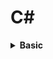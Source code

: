 # C# 

<div style="width:1000px;margin:auto">
<details><summary><b>Basic</b></summary>
<details><summary><b>Input / Output</b></summary>
```csharp
// Reading input from user.
string name = Console.ReadLine();
int num = int.Parse(Console.ReadLine());   // parse the string into integer.
# Handle if user doesn't provide an integer
int x = 0;
int.TryParse(Console.ReadLine(), out x);

// Printing the output
Console.WriteLine("Hello " + name);
Console.Write("Hello {0}", name);
```
</details>

<details><summary><b>Data Types</b></summary>
```csharp
byte ByteNumber = 123;   // 1 byte (0 --> 255)
sbyte SByteNum  = -12;    // 1 byte (-128 --> 127)


short shortNumber = 2;    // 2 bytes (-32,768 --> 32,768)
ushort UshortNum = 12;   // 2 bytes (0 --> 65,535)

int intNumber = 10;          // 4 bytes (-2,147,483,648 --> 2,147,483,648)
uint UintNum =  120;        // 4 bytes (0 --> 4,294,967,295)

long LongNum = 213;       // 8 bytes (-9,223,372,036,854,775,808 --> +9,223,...)
ulong ULongNum = 12;     // 8 bytes (0 --> 18,446,744,073,709,551,615)

float floatNumber = 10.123f;       // 4 bytes.
double douNumber = 121.234d;	// 8 bytes.
decimal decNumber = 123m;		// 16 bytes.

string name = "Mosaab";
char character = 'M';

bool condition = true;

// Let C# determine the type of data.
// using "var" keyword.
var test = 1000;
```
</details>

<details><summary><b>Casting</b></summary>
```csharp
int intNumber = 10;
float floatNumber = 10.123f;
double douNumber = 121.234d;
string name = "";

# First way.
name = intNumber.ToString();

# Second way: using Convert class.
searialNo = Convert.ToInt32 (anyNo);

# Third way: direct casting.
searialNo = (int)anyNo;
```
</details>

<details><summary><b>DateTime</b></summary>
```csharp
# DateTime
DateTime myDate = new DateTime(2020, 5, 25);
DateTime myDate = DateTime.Today;
DateTime myDate = DateTime.Now;

# Show DateTime 
Console.WriteLine(myDate.ToShortDateString());  // show only the date (short format).
Console.WriteLine(myDate.ToShortTimeString());  // show only the time (short format).
Console.WriteLine(myDate.ToLongDateString());   // (long format)
Console.WriteLine(myDate.ToLongTimeString());   // (long format)

# Formatted datetime.
string formattedDate = string.Format("Date is {0: yyyy MMMM dddd HH mm ss tt}", myDate);
Console.WriteLine(formattedDate);
```
</details>

<details><summary><b>If Condition</b></summary>
```csharp
if (num1 > num2)
{
	Console.WriteLine ("Num1 is larger than Num2");
}
else if (num1 < num2)
{
	Console.WriteLine ("Num1 is less than Num2");
}
else
{
	Console.WriteLine ("Num1 equals Num2");
}
```
</details>

<details><summary><b>Constants</b></summary>
```csharp
const double gravity = 9.8d;
```
</details>

<details><summary><b>String Manipulations</b></summary>
```csharp
string movieName = "       Lord of the RingS      ";

// Indexing
Console.WriteLine (movieName[12]);

// Trim
Console.WriteLine (movieName.Trim());

// Upper Case
Console.WriteLine (movieName.ToUpper ().Trim ());

// Lower Case
Console.WriteLine (movieName.Trim ().ToLower ());

// Length
Console.WriteLine (movieName.Length);

// Replace
Console.WriteLine (movieName.Replace ('l', 'L').Trim ());

// Index of 
Console.WriteLine (movieName.IndexOf ('o'));

// Last Index of
Console.WriteLine (movieName.LastIndexOf ('o')); 

// Substring
Console.WriteLine (movieName.Trim().Substring (5, 2));

// Remove after Index
Console.WriteLine (movieName.Trim().Remove (4));

// Insert
Console.WriteLine (movieName.Trim().Insert (0, "Added "));
```
</details>

<details><summary><b>Escape Characters</b></summary>
```csharp
// Ignore the special characters.
string path = @"C:\nami\tark";

// Don't ignore the special characters.
string path = "C:\\nami\\tark"
```
</details>

<details><summary><b>String Interpolation</b></summary>
```csharp
string name = "Mosaab";

Console.WriteLine("Welcome " + name);
Console.WriteLine("Welcome {0}", name);
Console.WriteLine($"Welcome {name}");
```
</details>

<details><summary><b>Loops</b></summary>
```csharp
// For Loop
for(int i = 0; i <= 10; i++) {
	Console.WriteLine (i);
}

// While Loop
int x = 5;
while (x <= 10) {
	Console.WriteLine (x++);
}
```
</details>

<details><summary><b>Math</b></summary>
```csharp
double x = 4.226d;

// Ceiling
Console.WriteLine($"Ceiling: {Math.Ceiling(x)}");

// Floor
Console.WriteLine($"Floor: {Math.Floor(x)}");

// Round
Console.WriteLine($"Round: {Math.Round(x, 2)}");

// Truncate
Console.WriteLine($"Truncate: {Math.Truncate(x)}");

// Max
Console.WriteLine($"Max: {Math.Max(x, y)}");

// Min
Console.WriteLine($"Min: {Math.Min(x, y)}");

// Sqrt
Console.WriteLine($"Sqrt: {Math.Sqrt(y)}");

// POW
Console.WriteLine($"Pow: {Math.Pow(2, 2)}");
```
</details>

<details><summary><b>Random</b></summary>
```csharp
// Random Integer.
Random rand = new Random();
int x = 0;
x = rand.Next(1, 13);
Console.WriteLine("Month: " + x);

// Random Float
double y = 0;
y = rand.NextDouble() * 10;
Console.WriteLine("Random Double: " + y);
```
</details>

<details><summary><b>Array</b></summary>
<h4>Arrays</h4>
```csharp
// Instansiate an array
int[] nums = new int[5] { 1, 2, 3, 4, 5 };
string[] days = { "Sun", "Mon", "Tue", "Wed", "Thur", "Fri", "Sat" };

// Loop over the arrays. using FOR
for (int i=0; i < nums.Length; i++) {
	Console.WriteLine (nums [i]);
}

// Loop Over the array. using FOREACH.
foreach(var day in days) {
	Console.WriteLine (day);
}
```
</details>

<details><summary><b>Method/Function</b></summary>
<h4>1. Basic Structure</h4>
```csharp
// Define the method outside of the Main method.
static void DisplayMessage() {
	Console.WriteLine("Process is done");
}
```

<h4>2. Parameters</h4>
```csharp
// Define the method outside of the Main method.
static int Add(int x, int y) {
	return x + y
}
```

<h4>3. value Vs. reference</h4>
```csharp
// variable has to be initialized.
int x = 10;

// outside of the main method
static void ChangeX(ref int x) {
	x = 200;
}

// to call the function as follows:
ChangeX(ref x)
```
```csharp
// if variable is not instialized, we can use "out" keyword.
int x;

// outside of the main method.
static void Change(out int x) {
	x = 200;
}

// use it like this.
Change(out x);
```

<h4>4. Overloaded Methods</h4>
```csharp
static void WelcomeGuest() {
	Console.WriteLine("Something");
}

static void WelcomeGuest(string name) {
	Console.WriteLine($"Welcome {name}");
}
```
</details>
</details><hr>
<details><summary><b>OOP</b></summary>
<details><summary><b>Class</b> & <b>Getter & Setter</b></summary>
```csharp
// everthing is by default private
class Person {
	string firstName;
	public string lastName;
	DateTime birthDate;
	string country;
	
	// Getter & Setter
	public string FirstName {
		get { return firstName; }
		set { firstName = value; }
	}
	
	// Another way of Getter & Setter
	public DateTime BirthDate { get; set; }
}

// instatiating the class in the main method
Person perOne = new Person();
perOne.FirstName = "Mosaab";
perOne.BirthDate = new DateTime(12, 1, 1996);
```
</details>

<details><summary><b>Constructor</b></summary>
```csharp
// everthing is by default private
class Person {
	string firstName;
	public string lastName;
	DateTime birthDate;
	string country;
	
	// Constructor
	public Person (string first, string last) {
		firstName = first;
		lastName  = last;
	}
}

// instatiating the class in the main method
Person perOne = new Person("Mosaab", "Muhammad");
```
</details>

<details><summary><b>Static Methods</b></summary>
<h4>Used without the need to instantiate the class.</h4>
```csharp
static void Main() {
	Person person = new Person();
	person.SayHi(); // called from the static method.
}

static void SayHi() {
	Console.WriteLine("Hi!, from static method");
}


class Person {
	public void SayHi() {
		// print something.
	}
}
```
</details>
<details><summary><b>Inheritance</b></summary>
<p><img src="./imgs/inheritance.png" alt="" /></p>
```csharp
	class Dog : Animal {

	}
```
</details>

<details><summary><b>Access Modifiers</b></summary><p><ul>
<li><b>Public:</b> Access is not restricted.</li>
<li><b>Protected:</b> Access is limited to the containing class or types derived from the containing class.</li>
<li><b>Private:</b> Access is limited to the containing type.</li>
<li><b>Internal:</b> Access is limited to the current assembly.</li>
<li><b>Protected Internal:</b> Access is limited to the current assembly or types derived from the containing class.</li>
</ul></p></details>

<details><summary><b>Polymorphism</b></summary>
<h5>use `virtual` in the parent class, and `override` in the child class.</h5>
```csharp
class MainClass
{
	public static void Main (string[] args)
	{
		Shape[] shapes = new Shape[3];
		shapes [0] = new Line ();
		shapes [1] = new Circle ();
		shapes [2] = new Triangle ();

		foreach (var shape in shapes) {
			shape.Draw ();
		}
	}
}

class Shape {
	public virtual void Draw() {
		Console.WriteLine ("I am a simple shape");
	}
}

class Circle : Shape {
	public override void Draw() {
		Console.WriteLine ("I am a Circle");
	}
}

class Triangle : Shape {
	public override void Draw() {
		Console.WriteLine ("I am a Triangel");
	}
}

class Line : Shape {
	public override void Draw() {
		Console.WriteLine ("I am a Line");
	}
}
```
</details>
<details><summary><b>Abstraction</b></summary>
<p><b>Abstract Class</b> is a concept or an idea not associated with any specific instance. "Can't be instantiated"</p>
```csharp
class MainClass
{
	static void Main()
	{
		Line line = new Line ();
		line.SayHi();
	}

}

abstract class Shape
{
	public void SayHi()
	{
		Console.WriteLine ("Hi from the abstract class.");
	}

	abstract public void Draw();
}

class Line : Shape
{
	public override  void Draw()
	{
		Console.WriteLine ("Hi Im a line");
	}
}
```
</details>
<details><summary><b>#region</b> & <b>#endregion</b></summary>
```csharp
// region is used to fold the code.
class Program {
	public static void Main() {
		Mercedes car = new Mercedes ();
		car.DisplayInfo ();
	}
}

#region Car = This is the solution for the car exercies
class Car {

	#region Properties
	private decimal price;
	protected int maxSpeed;
	public string color;
	#endregion

	protected decimal Price {
		get { return price; }
		set { price = value; }
	}

	public virtual void DisplayInfo() {
		price = 10000;
		maxSpeed = 300;
		color = "Black";

		Console.WriteLine ($"Default values: price is {Price}, max speed = {maxSpeed}, color = {color}");
	}
}

class Mercedes : Car {
	public override void DisplayInfo() {
		base.DisplayInfo ();

		base.Price = 15000;
		base.color = "blue";
		base.maxSpeed = 200;

		Console.WriteLine ($"Overriden values: price = {Price}, speed = {maxSpeed}, color = {color}");
	}
}
#endregion

```
</details>
<details><summary><b>Sealed Class</b> can't be inherted </summary>
```csharp
// Animal class CAN'T be inherted.
sealed class Animal {
	public int number = 200;
}
```
</details>
<details><summary><b>Static Class</b></summary>
<p><ul>
<li>You can only have static members</li>
<li>You can't create an instance of it</li>
<li>They are implicitly sealed</li>
</ul></p>
```csharp
class Program {
	public static void Main() {
		// There's no need to instantiate a class.
		Animal.GetAge ();
	}
}

static class Animal {
	// members must be static
	static public string name;

	// methods must be static
	static public void GetAge() {
		Console.WriteLine (DateTime.Now.Year - DateTime.Now.AddYears (-2).Year);
	}
	
}
```
</details>
<details><summary><b>Nested Class</b></summary>
```csharp
class Program {
	public static void Main() {
		Animal animal = new Animal ();

		// instantiate a dog nested class.
		Animal.Dog dog = new Animal.Dog ();

		// instantiate a cat nested class.
		Animal.Cat cat = new Animal.Cat ();
	}
}

class Animal {
	public string name;
	public string country;

	public class Dog {
		public string breed;
		public string nickName;
	}

	public class Cat {
		public string CatName;
	}
}
```
</details>

<details><summary><b>Partial Class</b></summary>
when you write parts of the same class in different places.
```csharp
class Program {
	public static void Main() {
		Animal animal = new Animal ();
		Console.WriteLine (animal.age + " " + animal.name);
	}
}

partial class Animal {
	public int age = 13;
	
}

partial class Animal {
	public string name = "Max";
}

```
</details>
<details><summary><b>Namespace</b></summary>
```csharp
namespace Learning_C_Sharp
{
	class Program {
		public static void Main() {
			System.Console.WriteLine ();
			NameSpace.Animal animal = new NameSpace.Animal ();
			animal.SayHi ();
		}
	}
}

namespace NameSpace {
	class Animal {
		public string animalColor;

		public void SayHi() {
			Console.WriteLine ("Hi from my own namespace");
		}
	}
}
```
</details>
<details><summary><b>Struct</b></summary>
<p><img src="imgs/struct.png" alt="" /></p>

```csharp
namespace Learning_C_Sharp
{
	class Program {
		public static void Main() {
			Employee emp = new Employee ("Mosaab", "Data Scientist", 9000);
			Console.WriteLine ($"Name: {emp.name}, Job: {emp.job}, Salary: ");
		}
	}

	struct Employee {
		public string name;
		public string job;
		private decimal salary;

		public Employee(string EmpName, string EmpJob, decimal EmpSalary) {
			name   = EmpName;
			job    = EmpJob;
			salary = EmpSalary;
		}

		//public decimal Salary () {get; set;}

		public void SayHi() {
			Console.WriteLine ("Hi from the method in struct");
		}
	}
}
```
</details>
<details><summary><b>Enum</b></summary>
```
namespace Learning_C_Sharp {
	class Program {
		public static void Main() {
			string weekDayName = WeekDay.Monday.ToString ();
			WeekDay day = WeekDay.Sunday;

			Console.WriteLine ((int)day+" "+weekDayName);
		}
	}
	enum WeekDay {
		Monday,
		Tuesday,
		Wednesday,
		Thursday,
		Friday = 40,
		Saturday = 50,
		Sunday = 60
	}
}
```
</details>
<details><summary><b>this</b> Keyword</summary>
```
namespace Learning_C_Sharp {
	class Program {
		public static void Main() {
			Animal ani = new Animal("Mosaab");

			Console.WriteLine ($"Hello {ani.Name}");
		}
	}

	class Animal {
	 	string name;

		public Animal (string name) {
			this.name = name;
		}

		public string Name {
			get { return name; }
			set { name = value; }
		}
	}
}

```
</details>

<details><summary><b>Interface</b></summary>
<details><summary>Interface Vs Abstract</summary>
<p><img src="./imgs/interface.png" alt="" /></p>
<p><img src="./imgs/interfaceVsAbstract.png" alt="" /></p>
</details>

```
namespace Learning_C_Sharp {
	class Program {
		public static void Main() {
			Dog dog = new Dog ();
			dog.Attack (); 
			dog.Run ();
		}
	}

	public interface IAnimal {
		void Run();
	}

	public interface IDogCommands : IAnimal{
		void Stay();
		void Sit();
		void Attack();

		string DogName { get; set; }
	}

	class Dog : IDogCommands, IAnimal {
		private string DogBreed;

		public void Stay() {
			Console.WriteLine ("Do is staying");
		}
		public void Sit() {
			Console.WriteLine ("Dog is sitting.");
		}
		public void Attack() {
			Console.WriteLine ("Attack");
		}
		public void Run() {
			Console.WriteLine ("Run");
		}

		public string DogName { get; set; }
	}

}
```
</details>

<details><summary><b>Composition</b></summary>
<ul>
<li><b>Composition</b> is defined as <i>"part-of"</i> relationship between objects, i.e. Engine is part of Car.</li>
<li>The lifetime of the child instance is denpendant on the owner or the parent class instance. Child objects doesn't have their lifecycle without parent object.</li>
<li>If a parent object is deleted, all its child objects will also be deleted</li>
</ul>
</details>

<details><summary><b>Aggregation</b></summary>
<p><img src="./imgs/20200328-154806.png" alt="" /></p>
<p><img src="./imgs/20200328-154942.png" alt="" /></p>
</details>

<details><summary><b>Association</b></summary>
<p><img src="./imgs/20200328-155201.png" alt="" /></p>
<p><img src="./imgs/20200328-155340.png" alt="" /></p>
</details>
</details><hr>

<details><summary><b>Advanced</b></summary>
<details><summary><b>.NET</b></summary>
<p><b>.NET</b> is a component of Windows that includes a virtual execution system called the <b>(CLR)</b> Common Language Runtime and a unified set of class libraries.</p>
</details>
<details><summary><b>Debug.WriteLine()</b></summary>
```
using System.Diagnostics;

namespace Learning_C_Sharp {
	class Program {
		public static void Main() {
			int x = 0;
			int y = 2;

			Debug.WriteLine($"x = {x}");
			Debug.WriteLineIf(y > 0, $"y = {y}");
		}
	}
}
```
</details>

<details><summary><b>Documentation</b></summary>
Write /// then it will show like this:
```
/// <summary>
/// Class Animal will be a base class for the child classes like Dogs.
/// </summary>
class Program {

}
```
</details>
<details><summary><b>Files</b></summary>
```
using System.IO;

namespace Learning_C_Sharp {
	class Program {
		public static void Main() {
			// WRITING
			string file = @"path/to/your/file";
			StreamWriter sw = new StreamWriter(file, true);
			sw.WriteLine ("John");
			sw.WriteLine ("Ahmed");
			sw.Close ();
			
			// READING
			string file = @"path/to/your/file";
			StreamReader sr = new StreamReader(file);
			Console.WriteLine(sr.ReadToEnd());
			Console.WriteLine("File Ended");
			sr.Close();
		}
	}
}
```
</details>

<details><summary><b>Console.Color</b></summary>
```
namespace Learning_C_Sharp {
	class Program {
		public static void Main() {
			string msg = "Hallo, Guten Morgen";

			Console.ForegroundColor = ConsoleColor.Green;
			Console.WriteLine (msg);

			Console.ForegroundColor = ConsoleColor.DarkYellow;
			Console.BackgroundColor = ConsoleColor.White;
			Console.WriteLine (msg);
		}

	}
}
```
</details>
<details><summary><b>Digit Seperator</b></summary>
```
var distance = 149_600_000;
```
</details>
<details><summary><b>"default"</b> Keyword</summary>
```
namespace Learning_C_Sharp {
	class Program {
		public static void Main() {
			long longVar = default(long);
			string str   = default(string);
			int integer = default(int);

			Console.WriteLine ($"{longVar}, {str}, {integer}");
		}

	}
}
```
</details>

<details><summary><b>Optional</b> parameters</summary>
```
namespace Learning_C_Sharp {
    class Program {
        public static void Main() {
            print();
        }

        public static void print(object msg = null) {
    		Console.WriteLine(msg);
    	}
    }
}
```
</details>
<details><summary><b>Named</b> parameters</summary>
```
namespace Learning_C_Sharp {
    class Program {
        public static void Main()
        {
            DisplayInfo(playerName: "Ronaldo", playerNum: 11, playerGoals: 23);
        }

        public static void print(object msg = null) {
    		Console.WriteLine(msg);
    	}

        public static void DisplayInfo(int playerNum,
                                       string playerName,
                                       int playerGoals,
                                       string country="Unkown")
        {
            print(playerNum);
            print(playerName);
            print(playerGoals);
            print(country);
        }
    }
}
```
</details>
<details><summary><b>Generic</b> parameters</summary>
```
namespace Learning_C_Sharp {
    class Program {
        public static void Main()
        {
            print("hello");
            print(10);
            print(Tuple.Create(10, 20));
        }

        public static void print<T>(T msg)
        {
            Console.WriteLine(msg);
        }
    }
}
```
</details>
<details><summary><b>"params"</b> keyword</summary>
```
namespace Learning_C_Sharp {
    class Program {
        public static void Main()
        {
            printAll("Ahemd", "Mohamed", "Sayed", "Shaker");
        }

        public static void print<T>(T msg)
        {
            Console.WriteLine(msg);
        }

        public static void printAll<T>]](params T[] names)
        {
            foreach(var name in names)
            {
                print(name);
            }
        }
    }
}
```
</details>
<details><summary><b>Extention</b> methods</summary>
```
namespace Learning_C_Sharp {
    class Program {
        public static void Main()
        {
            int x = 0;
            string y = "100";
            Console.WriteLine(x.IsGreater(10));
            Console.WriteLine(y.IsNumber());
        }

    }
    static class CustomExtention
    {
        public static bool IsGreater(this int value, int number)
        {
            return value > number;
        }

        public static bool IsNumber(this string text)
        {
            return int.TryParse(text, out int result);
        }
    }
}
```
</details>
<details><summary><b>Stopwatch</b></summary>
```
using System;
using System.Diagnostics;

namespace Learning_C_Sharp {
    class Program {
        public static void Main()
        {
            Stopwatch watch = new Stopwatch();
            watch.Start();
            for(int i = 0; i < 1000; i++)
            {

            }
            watch.Stop();

            print($"MilliSeconds: {watch.Elapsed.Milliseconds}");
            print($"Total in Milli: {watch.Elapsed.TotalMilliseconds}");
            print($"Total Seconds: {watch.Elapsed.TotalSeconds}");
            print($"Seconds: {watch.Elapsed.Seconds}");
            print($"Ticks: {watch.Elapsed.Ticks}");
        }

        public static void print<T>(T str)
        {
            Console.WriteLine(str);
        }
    }
}
```
</details>

<details><summary><b>Delegates</b></summary>
<p>A delegate is a reference type variable that holds the reference to a method. Which means delegates allow methods to be passed as parameters.</p>

```
namespace Learning_C_Sharp {
    // void delegate with no argument.
    public delegate void PlayerInfoDel();

    // Void delegate with one string argument.
    public delegate void PlayerInfoWithNameDel(string playerName);

    // Void Delegate with one string and one integer arguments.
    public delegate void PlayerInfoNameWithGoalsDel(string name, int goals);
    class Program
    {
        public static void Main()
        {
            PlayerInfoDel ronaldoino = new PlayerInfoDel(DisplayInfo);
            ronaldoino.Invoke();
            // or we can invoke without using Invoke
            ronaldoino();

            PlayerInfoWithNameDel playerName = new PlayerInfoWithNameDel(DisplayInfo);
            playerName("Messi");

            PlayerInfoNameWithGoalsDel player = new PlayerInfoNameWithGoalsDel(HandlePlayerInfoNameWithGoalsDel);
            player("Mosaab", 10);


        }

        static void HandlePlayerInfoNameWithGoalsDel(string name, int goals)
        {
            print($"Information about: {name}, goals: {goals}");
        }


        public static void print<T>(T str)
        {
            Console.WriteLine(str);
        }

        public static void DisplayInfo()
        {
            print("Information about: Ronaldinho");
        }

        public static void DisplayInfo(string name)
        {
            print($"Information about: {name}");
        }

        public static void DisplayInfo(string name, int goals)
        {
        }
    }
}
```
</details>
<details><summary><b>Multi-cast Delegates</b></summary>
```
namespace Learning_C_Sharp {
    public delegate void SayHiDelegate();

    class Program
    {
        public static void Main()
        {
            SayHiDelegate sayHi = null;
            sayHi = new SayHiDelegate(sayHiEnglish);
            sayHi += new SayHiDelegate(sayHiSpanish);
            sayHi += new SayHiDelegate(sayHiGerman);

            sayHi();
        }

        public static void print<T>(T msg)
        {
            Console.WriteLine(msg);
        }

        public static void sayHiEnglish()
        {
            print("Hi there.");
        }

        public static void sayHiSpanish()
        {
            print("Hola.");
        }

        public static void sayHiGerman()
        {
            print("Hallo.");
        }
    }
}
```
</details>
<details><summary><b>Generic Delegates</b></summary>
```
namespace Learning_C_Sharp {

    public delegate T DisplayInfo<T>(T value);
    class Program
    {
        public static void Main()
        {
            DisplayInfo<int> Num = new DisplayInfo<int>(DisplayValue);
            Num(100);
        }

        public static void print<T>(T msg)
        {
            Console.WriteLine(msg);
        }

        public static T DisplayValue<T>(T value)
        {
            print($"Hi there. {value.GetType().Name}");
            return value;
        }
    }
}
```
</details>
<details><summary><b>Anonymous Methods </b></summary>
```
namespace Learning_C_Sharp {
    delegate void DisplayDel();
    delegate void Display2Del(int num);

    class Program
    {
        public static void Main()
        {
            DisplayDel Num = delegate { print("Hi there, Anonymous method"); };
            Num();

            Display2Del Num2 = delegate (int num2) { print($"Hi {num2}"); };
            Num2(10002);
        }

        public static void print<T>(T msg)
        {
            Console.WriteLine(msg);
        }
    }
}
```
</details>
<details><summary><b>Lambda Method </b></summary>
```
namespace Learning_C_Sharp {
    delegate void Display2Del(int num);
    delegate void DisplayMsgDel();

    class Program
    {
        public static void Main()
        {
            Display2Del Num2 = n => print($"n*3: {n * 3}");
            Num2(10);

            DisplayMsgDel msg = () => print($"Cool man, cool");
            msg();
        }

        public static void print<T>(T msg)
        {
            Console.WriteLine(msg);
        }
    }
}
```
<h5>Lambda methods with Generic collection</h5>
```
namespace Learning_C_Sharp {
    class Program
    {
        public static void Main()
        {
            List<int> list = new List<int>();
            list.Add(1); list.Add(2); list.Add(5); list.Add(10);
            list.Add(5); list.Add(3); list.Add(9); list.Add(8);

            var odd = list.Where(n => n % 2 != 0).ToList();
            var even = list.Where(n => n % 2 == 0).ToList();

            foreach(var item in odd)
            {
                print(item);
            }
            print("-----------------");
            foreach(var item in even)
            {
                print(item);
            }
        }

        public static void print<T>(T msg)
        {
            Console.WriteLine(msg);
        }
    }
}
```
</details>
<details><summary><b>Generic Delegeate Func </b></summary>
```
namespace Learning_C_Sharp {
    class Program
    {
        public static void Main()
        {
            Func<int, int, int> funcOne = AddTwoNumbers;
            print(AddTwoNumbers(3, 10));

            Func<int> funcTwo = AddTwoNumbers;
            print(AddTwoNumbers());
        }

        public static void print<T>(T msg)
        {
            Console.WriteLine(msg);
        }

        public static int AddTwoNumbers(int x, int y)
        {
            return x + y;
        }

        public static int AddTwoNumbers()
        {
            int z = 0;
            int x = 5;
            int y = 2;

            z = x + y;
            return z;
        }
    }
}
```
</details>
<details><summary><b>Generic Delegeate: Action </b></summary>
<p>Action delegate is the same as Funcdelgate except that the Action delegate desn't return a value.</p>

```
namespace Learning_C_Sharp {
    class Program
    {
        public static void Main()
        {
            Action<int> actionOne = DisplayInfo;
            actionOne(16);

            Action actionTwo = DisplayInfo;
            actionTwo();
        }

        public static void print<T>(T msg)
        {
            Console.WriteLine(msg);
        }

        public static void DisplayInfo(int number)
        {
            print($"Daniele De Rossi number is {number}");
        }

        public static void DisplayInfo()
        {
            print("Gabriel Batistuta");
        }
    }
}
```
</details>

<details><summary><b>Generic Delegeate: Action </b></summary>
<p>Predict delegate is the same as Action and Func dlegate. But it must take one input parameter and returns a boolean value.</p>

```
namespace Learning_C_Sharp {
    class Program
    {
        public static void Main()
        {
            Predicate<int> condition = IsAdmin;
            condition(11);
        }

        public static void print<T>(T msg)
        {
            Console.WriteLine(msg);
        }

        public static bool IsAdmin(int empNo)
        {
            if (empNo == 10)
                return true;
            else
                return false;
        }
    }
}
```
</details>


</details><hr>

<details><summary><b>Collections</b></summary>
<details><summary><b>ArrayList</b> (Non-Generic)</summary>
```
using System.Collections;

namespace Learning_C_Sharp {
	class Program {
		public static void Main() {
			// Creating
			ArrayList array = new ArrayList ();

			// Adding
			array.Add ("first");
			array.Add (12);
			array.Add (41.2d);

			// Looping
			foreach(var item in array) {
				Console.WriteLine (item);
			}

			// Inserting
			array.Insert (1, "second");

			Console.WriteLine ("----------------");

			// Length & Indexing
			for(var i = 0; i < array.Count; i++) {
				Console.WriteLine (array [i]);
			}

			// Sorting
			ArrayList arr2 = new ArrayList ();
			arr2.Add ("Ahmed");
			arr2.Add ("Mosaab");
			arr2.Add ("Sally");

			arr2.Sort ();
			Console.WriteLine ("----------------");
			foreach(var item in arr2) {
				Console.WriteLine (item);
			}

			// Reversing
			arr2.Reverse ();
			Console.WriteLine ("----------------");
			foreach(var item in arr2) {
				Console.WriteLine (item);
			}

			// Removing
			arr2.Remove ("Ahmed");    // Remove an item.
			arr2.RemoveAt (0);        // Remove item at index.
			//arr2.RemoveRange (1, 3);  // Remove items between these range.
			//arr2.Clear ();            // Remove all items.
			Console.WriteLine ("----------------");
			foreach(var item in arr2) {
				Console.WriteLine (item);
			}

			// Contains
			Console.WriteLine (array.Contains (12));

			// GetRange
			ArrayList subArr = new ArrayList ();
			subArr = array.GetRange (0, 2);

			foreach(var item in subArr) {
				Console.WriteLine (item); 
			}
		}
	}
}
```
</details>
<details><summary><b>Hashtables</b> (Non-Generic)</summary>
```
using System.Collections;

namespace Learning_C_Sharp {
	class Program {
		public static void Main() {
			// Creating
			Hashtable table = new Hashtable ();

			// Adding
			table.Add ("Microsoft", "USA");
			table.Add ("Sony", "Japan");
			table.Add ("IKEA", "Sweden");
			table.Add ("Mercedes", "Germany");

			// Looping
			foreach (DictionaryEntry item in table) {
				Console.WriteLine ($"{item.Key}: {item.Value}");
			}
			for(var i = 0; i < table .Count; i++) {
				Console.WriteLine ($"{table.GetKey(i)}: {list.GetByIndex(i)}");
			}

			// Length
			Console.WriteLine (table.Count);

			// Remove
			table.Remove ("IKEA");
			foreach(DictionaryEntry item in table) {
				Console.WriteLine (item.Key); 
			}

			// Contains
			Console.WriteLine (table.Contains ("panasonic")); // for keys.
			Console.WriteLine (table.ContainsValue ("Japan")); // for values.

			// To ArrayList
			ArrayList arr = new ArrayList (table.Values);
			foreach (var item in arr) {
				Console.WriteLine (item);
			}
		}
	}
}
```
</details>

<details><summary><b>SortedList</b> (Non-Generic)</summary>
<ul>
<li>There is generic and non-generic SortedList</li>
<li>Stores the key-value pairs in ascending order of the key.</li>
<li>Key must be unique and can't be null.</li>
<li>Value can be null or duplicate.</li>
<li>Value can be of any type</li>

```
using System.Collections;

namespace Learning_C_Sharp {
	class Program {
		public static void Main() {
			// Creating
			SortedList list = new SortedList ();

			// Adding
			/// No duplicate keys.
			/// duplicate values allowed.
			list.Add (10, "Jan");
			list.Add (2, "Feb");
			list.Add (3, "Mar");
			list.Add (4, "Apr");

			// Length
			Console.WriteLine (list.Count);

			// Looping
			foreach(DictionaryEntry item in list) {
				Console.WriteLine ($"{item.Key}: {item.Value}");
			}

			for(var i = 0; i < list.Count; i++) {
				Console.WriteLine ($"{list.GetKey(i)}: {list.GetByIndex(i)}");
			}

			// Index
			Console.WriteLine (list [10].ToString ());

			// Remove
			list.RemoveAt (1);

			foreach(DictionaryEntry item in list) {
				print ($"{item.Key}: {item.Value}");
			}

			// Contains
			print (list.ContainsValue ("Apr"));
		
			// To ArrayList
			ArrayList arr = new ArrayList (list.Values);

		}

		public static void print(object msg) {
			Console.WriteLine (msg);
		}
	}
}
```
</details>
<details><summary><b>Stack</b> (Non-Generic)</summary>
```
using System.Collections;

namespace Learning_C_Sharp {
	class Program {
		public static void Main() {
			// Creating.
			Stack st = new Stack ();

			// Adding.
			st.Push ("David");
			st.Push ("Emmy");
			st.Push ("Jack");
			st.Push ("Emma");

			// Length.
			print (st.Count);

			// Looping.
			foreach(var item in st) {
				print (item); 
			}

			// Peek at the first element to go.
			print ("---------------");
			print (st.Peek ());

			// Remove (pop).
			print ("---------------");
			print (st.Pop ());
			print (st.Count);

			foreach(var item in st) {
				print (item);
			}
		}
		public static void print(object msg) {
			Console.WriteLine (msg);
		}
	}
}
```
</details>
<details><summary><b>Queue</b> (Non-Generic)</summary>
```
using System.Collections;

namespace Learning_C_Sharp {
	class Program {
		public static void Main() {
			// Creating.
			Queue qu = new Queue ();

			// Adding
			qu.Enqueue ("Cavin");
			qu.Enqueue ("Tom");
			qu.Enqueue ("Emma");

			// Length
			print (qu.Count);

			// Loop
			foreach(var item in qu) {
				print (item);
			}

			// Peek at the first element.
			print ($"First element: {qu.Peek ()}");

			// Remove (Dequeue)
			print (qu.Dequeue ()); 

		}

		public static void print(object msg) {
			Console.WriteLine (msg);
		}
	}
}
```
</details>
<details><summary><b>BitArray</b> (Non-Generic)</summary>
```
using System.Collections;

namespace Learning_C_Sharp {
	class Program {
		public static void Main() {
			// Creating.
			bool[] boolArr = new bool[4];

			boolArr [0] = false;
			boolArr [1] = false;
			boolArr [2] = false;
			boolArr [3] = true;

			BitArray firstArr = new BitArray(4);
			BitArray secondArr = new BitArray (boolArr);

			// Setting Values.
			firstArr.Set (0, false);
			firstArr.Set (1, false);
			firstArr.Set (2, true);
			firstArr.Set (3, true);

			// Loop
			foreach(var item in secondArr) {
				print (item);
			}

			// Length
			print (secondArr.Count);

			// AND - OR - NOT
			BitArray result = new BitArray (4);
			// result = firstArr.And (secondArr);
			// result = firstArr.Or (secondArr);
			result = firstArr.Not ();

			foreach(var item in result) {
				print (item);
			}


		}

		public static void print(object msg) {
			Console.WriteLine (msg);
		}
	}
}
```
</details>
<details><summary><b>List</b> (Generic)</summary>
<ul>
<li>Stores elements of the specified type.</li>
<li>It grows and shrinks automatically.</li>
<li>Can store multiple null and duplicate elements</li>
<li>Can be accessed using indexer, for loop or foreach statement</li>
<li>It is ideal for storing and retrieving large number of elements</li>
</ul>

```
using System.Collections.Generic;

namespace Learning_C_Sharp {
	class Program {
		public static void Main() {
			// Creating
			List<string> firstList = new List<string> ();
			IList<string> secList = new List<string> ();

			// Adding.
			firstList.Add ("England");
			firstList.Add ("Hungary");
			firstList.Add ("China");
			firstList.Add ("Germany");
			firstList.Add ("Egypt");

			// Count/Length
			print (firstList.Count);

			// Loop
			foreach(var item in firstList) {
				print (item);
			}
			print ("-------------");

			for(var i = 0; i < firstList.Count; i++) {
				print (firstList[i]);
			}

			// Sorting
			print ("-------------");
			firstList.Sort ();
			printList (firstList);

			// Reverse
			print ("---------");
			firstList.Reverse ();
			printList (firstList);

			// Remove
			firstList.Remove ("Egypt");   // Remove value.
			firstList.RemoveAt (0);       // Remove value at index.
			// firstList.RemoveRange (0, 1); // Remove range.
			// firstList.Clear ();			  // Remove All values.

			// Contains.
			print (firstList.Contains ("Egypt"));

			// Get Range
			firstList.GetRange (0, 2);
		}

		public static void print(object msg) {
			Console.WriteLine (msg);
		}

		public static void printList(List<string> list) {
			foreach (var item in list) {
				print (item);
			}
		}
	}
}
```
</details>
<details><summary><b>Dictionary</b> (Generic)</summary>
```
using System.Collections.Generic;
using System.Linq;

namespace Learning_C_Sharp {
	class Program {
		public static void Main() {
			// Creating
			Dictionary<string, string> cap = new Dictionary<string, string>();

			// Adding
			cap.Add("Russia", "Moscow");
			cap.Add("Italy", "Rome");
			cap.Add("England", "London");
			cap.Add("Japan", "Tokyo");

			// Creating with Initialization.
			Dictionary<int, string> names = new Dictionary<int, string> () {
				{ 1, "James" },
				{ 2, "Mosaab" },
				{ 3, "Muhammad" }
			};

			// Length/Count
			print ($"Count: {cap.Count}");

			// Loop
			foreach(var item in cap) {
				print($"{item.Key}: {item.Value}");
			}
			print ("----------------");

			for(int i = 0; i < cap.Count; i++) {
				print ($"{cap.Keys.ElementAt(i)}: {cap[cap.Keys.ElementAt(i)]}");
			}

			// Get a Value by a Key.
			print (cap ["Japan"]);
			print(cap.TryGetValue ("Germany", out string result));

			// Remove All.
			// cap.Clear();

			// Contains.
			print(cap.ContainsKey("Japan"));

		}

		public static void print(object msg) {
			Console.WriteLine (msg);
		}

		public static void printDict(Dictionary<string, string> dict) {
			foreach(var item in dict) {
				print($"{item.Key}: {item.Value}");
			}
		}
	}

```
</details>

<details><summary><b>SortedList</b> (Generic)</summary>
```
using System.Collections.Generic;
using System.Linq;

namespace Learning_C_Sharp {
	class Program {
		public static void Main() {
            // Creating.
            SortedList<string, string> list = new SortedList<string, string>();

            // Adding
            list.Add("England", "London");
            list.Add("Japan", "Tokyo");
            list.Add("Egypt", "Cairo");
            list.Add("Italy", "Rome");

            // Count/Length
            print($"Count: {list.Count}");

            // Loop
            foreach(var item in list) {
                print($"{item.Key}: {item.Value}");
            }

            for(int i = 0; i < list.Count; i++) {
                print($"{list.Keys[i]}: {list.Values[i]}");
            }

            // TryGetValue.
            print($"Exists: {list.TryGetValue("Jack", out string number)}");

            // Remove
            list.Remove("Japan");
            // list.Clear();
            list.RemoveAt(0);
            printDict(list);

            // Contains
            print(list.ContainsKey("England"));
        }

		public static void print(object msg) {
			Console.WriteLine (msg);
		}

		public static void printDict(SortedList<string, string> dict) {
			foreach(var item in dict) {
				print($"{item.Key}: {item.Value}");
			}
		}
	}
}
```
</details>
<details><summary><b>SortedDictionary</b> (Generic)</summary>
<ul>
<li>SortedList uses less memory than SortedDictionary</li>
<li>SortedDictionary has faster insertion and removal operations for unsorted data.</li>
<li>If the list is populated all at once from sorted data, SortedList is faster than SortedDictionary</li>
</ul>
```
using System.Collections.Generic;
using System.Linq;

namespace Learning_C_Sharp {
	class Program {
		public static void Main() {
            SortedDictionary<int, string> colors = new SortedDictionary<int, string>();

            // Adding.
            colors.Add(4, "Blue");
            colors.Add(2, "Black");
            colors.Add(3, "Orange");
            colors.Add(5, "Purple");
            colors.Add(1, "White");

            // Looping
            foreach(var item in colors) {
                print($"{item.Key}: {item.Value}");
            }

            for(int i = 0; i < colors.Count; i++) {
                print($"{colors.Keys.ElementAt(i)}: {colors.Values.ElementAt(i)}");
            }

            // Remove
            colors.Remove(1);
            colors.Clear();
        }

		public static void print(object msg) {
			Console.WriteLine (msg);
		}
	}
}
```
</details>
<details><summary><b>Stack</b> (Generic)</summary>
```
using System.Collections.Generic;
using System.Linq;

namespace Learning_C_Sharp {
	class Program {
		public static void Main() {
            // Creating
            Stack<string> Ram = new Stack<string>();

            // Adding (pusing);
            Ram.Push("VSC");
            Ram.Push("Pandas");
            Ram.Push("Numpy");
            Ram.Push("Google Ghrome");

            // Loop
            foreach(var item in Ram)
            {
                print(item);
            }

            // Peek
            print(Ram.Peek());
        }

		public static void print(object msg) {
			Console.WriteLine (msg);
		}
	}
}
```
</details>

<details><summary><b>Queue</b> (Generic)</summary>
```
using System.Collections.Generic;
using System.Linq;

namespace Learning_C_Sharp {
	class Program {
		public static void Main() {
            // Creating
            Queue<DateTime> arrivals = new Queue<DateTime>();

            // Adding (Enqueue)
            arrivals.Enqueue(new DateTime(2017, 01, 01));
            arrivals.Enqueue(new DateTime(2016, 10, 14));
            arrivals.Enqueue(new DateTime(2018, 06, 02));

            // Peek.
            print(arrivals.Peek());

            // Length/Count
            print($"Count: {arrivals.Count}");

            // Loop
            foreach(var item in arrivals)
            {
                print(item);
            }

        }

		public static void print(object msg) {
			Console.WriteLine (msg);
		}
	}
}
```
</details>
<details><summary><b>KeyValuePair</b> (Generic)</summary>
<p><b>KeyValuePair</b> stores 2 values together. It's a single generic struct</p>

```
using System.Collections.Generic;
using System.Linq;

namespace Learning_C_Sharp {
	class Program {
		public static void Main() {
            // Creating
            var cap = new List<KeyValuePair<string, string>>();

            // Adding.
            cap.Add(new KeyValuePair<string, string>("Russia", "Moscow"));
            cap.Add(new KeyValuePair<string, string>("Sweden", "Stockholm"));
            cap.Add(new KeyValuePair<string, string>("Portugal", "Lisbon"));
            cap.Add(new KeyValuePair<string, string>("Egypt", "Cairo"));

            // Remove.
            cap.RemoveAt(0);

            // Loop
            foreach(var item in cap)
            {
                print(item.Key+" "+item.Value);
            }

            print(get_first_and_last());
            print(get_first_and_last().Key);
        }

		public static void print(object msg) {
			Console.WriteLine (msg);
		}

        public static KeyValuePair<string, string> get_first_and_last()
        {
            string firstName = "Mosaab";
            string lastName = "Muhammad";
            return new KeyValuePair<string, string>(firstName, lastName);
        }
    }
}
```
</details>
<details><summary><b>NameValueCollection</b></summary>
```
using System;
using System.Collections.Specialized;
using System.Collections;
using System.Collections.Generic;

namespace Learning_C_Sharp {
	class Program {
		public static void Main() {
            // Creating
            NameValueCollection cities = new NameValueCollection();

            // Adding.
            cities.Add("Germany", "Berlin");
            cities.Add("Germany", "Hamburg");
            cities.Add("Germany", "Frankfurt");
            cities.Add("Italy", "Milan");
            cities.Add("Italy", "Rome");

            // Loop.
            foreach(var item in cities)
            {
                print($"{item}: {cities[(string)item]}");
            }

            // Set.
            // This will change the values of italy to ONLY Venice.
            cities.Set("Italy", "Venice");

            // Remove.
            // cities.Clear();
            cities.Remove("Italy");
        }

        public static void print(object msg) {
			Console.WriteLine (msg);
		}

        public static KeyValuePair<string, string> get_first_and_last()
        {
            string firstName = "Mosaab";
            string lastName = "Muhammad";
            return new KeyValuePair<string, string>(firstName, lastName);
        }
    }
}
```
</details>


<details><summary><b>Cutom Generic Class</b></summary>
```
using System;
using System.Collections.Specialized;
using System.Collections.Generic;
using System.Linq;

namespace Learning_C_Sharp {
	class Program {
		public static void Main() {
            // Creating
            Buildings<int> empireState = new Buildings<int>();
            empireState.Name = "Empire";
            empireState.City = "New york";
            empireState.Height = 445;
            empireState.Weight = 365_000;

            Buildings<double> burjKhalifa = new Buildings<double>();
            burjKhalifa.Name = "Burj Khalifa";
            burjKhalifa.City = "Dubai";
            burjKhalifa.Height = 830;
            burjKhalifa.Weight = 450_000;

            print(empireState.Name);
            print(empireState.City);
            print(empireState.Height);
            print(empireState.Weight);

            print(burjKhalifa.Name);
            print(burjKhalifa.City);
            print(burjKhalifa.Height);
            print(burjKhalifa.Weight);

        }

        class Buildings<T>
        {
            private string name;
            public string Name
            {
                get { return name; }
                set { name = value; }
            }

            private string city;
            public string City
            {
                get { return city; }
                set { city = value; }
            }

            private T height;
            public T Height
            {
                get { return height; }
                set { height = value; }
            }

            private T weight;
            public T Weight
            {
                get { return weight; }
                set { weight = value; }
            }
        }
        public static void print(object msg) {
			Console.WriteLine (msg);
		}
	}
    }
}
```
</details>
<details><summary><b>Tuples</b></summary>
```
namespace Learning_C_Sharp {
	class Program {
        public static void Main() {
            // Creating
            var empInfo = new Tuple<int, string, string, DateTime, bool>(100, "Mosaab", "Muhammad", new DateTime(2017, 12, 10), true);

            // Display
            print(empInfo.Item1);
            print(empInfo.Item2);
            // and so on.

            // Another Creation procedure.
            var studentInfo = Tuple.Create(5, "John", "Cavin", new DateTime(2000, 10, 25));
            print(studentInfo.Item2);

        }

        public static void print(object msg) {
			Console.WriteLine (msg);
		}
    }
}
```
</details>
<details><summary><b>Nested Tuples</b></summary>
```
namespace Learning_C_Sharp {
	class Program {
        public static void Main() {
            // Creating
            var empInfo = new Tuple<int, string, string, string, string, string, string, Tuple<decimal, decimal, decimal, decimal, decimal, decimal, decimal>>
                (105, "James", "Moh", "cool", "", "", "", Tuple.Create(200m, 10m, 10m, 1231m, 12412m, 123m, 213m));

            print(empInfo.Item1);
            print(empInfo.Rest.Item7);
        }

        public static void print(object msg) {
			Console.WriteLine (msg);
		}
    }
}
```
</details>

<details><summary><b>Methods with Tuples</b></summary>
```
namespace Learning_C_Sharp {
    class Program {
        public static void Main() {
            var aria = Tuple.Create(12, "Aria", "Stark", "Winterfell");
            var sansa = Tuple.Create(18, "Sansa", "cool", "Winterfell");

            DisplayInfo(aria);
            DisplayInfo(sansa);
        }

        public static void print(object msg) {
    		Console.WriteLine(msg);
    	}

        public static void DisplayInfo(Tuple<int, string, string, string> personInfo)
        {
            print(personInfo.Item1);
            print(personInfo.Item2);
            print(personInfo.Item3);
            print(personInfo.Item4);
        }
    }
}
```
</details></details>
</div>